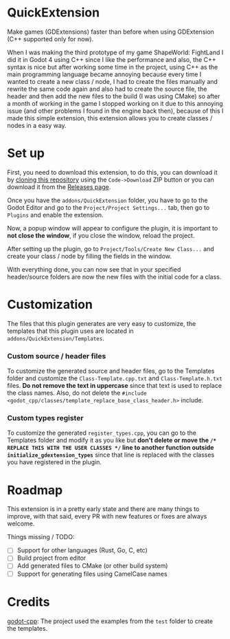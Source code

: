 # QuickExtension
Make games (GDExtensions) faster than before when using GDExtension (C++ supported only for now).

When I was making the third prototype of my game ShapeWorld: FightLand I did it in Godot 4 using C++ since I like the performance and also, the C++ syntax is nice but after working some time in the project, using C++ as the main programming language became annoying because every time I wanted to create a new class / node, I had to create the files manually and rewrite the same code again and also had to create the source file, the header and then add the new files to the build (I was using CMake) so after a month of working in the game I stopped working on it due to this annoying issue (and other problems I found in the engine back then), because of this I made this simple extension, this extension allows you to create classes / nodes in a easy way.

# Set up
First, you need to download this extension, to do this, you can download it by [cloning this repository](https://github.com/ElCosmoXD/QuickExtension/archive/refs/heads/main.zip) using the `Code->Download` ZIP button or you can download it from the [Releases page](https://github.com/ElCosmoXD/QuickExtension/Releases).

Once you have the `addons/QuickExtension` folder, you have to go to the Godot Editor and go to the `Project/Project Settings...` tab, then go to `Plugins` and enable the extension.

Now, a popup window will appear to configure the plugin, it is important to **not close the window**, if you close the window, reload the project.

After setting up the plugin, go to `Project/Tools/Create New Class...` and create your class / node by filling the fields in the window.

With everything done, you can now see that in your specified header/source folders are now the new files with the initial code for a class.

# Customization
The files that this plugin generates are very easy to customize, the templates that this plugin uses are located in `addons/QuickExtension/Templates`.

### Custom source / header files
To customize the generated source and header files, go to the Templates folder and customize the `Class-Template.cpp.txt` and `Class-Template.h.txt` files. **Do not remove the text in uppercase** since that text is used to replace the class names. Also, do not delete the `#include <godot_cpp/classes/template_replace_base_class_header.h>` include.

### Custom types register
To customize the generated `register_types.cpp`, you can go to the Templates folder and modify it as you like but **don't delete or move the `/* REPLACE THIS WITH THE USER CLASSES */` line to another function outside `initialize_gdextension_types`** since that line is replaced with the classes you have registered in the plugin.

# Roadmap
This extension is in a pretty early state and there are many things to improve, with that said, every PR with new features or fixes are always welcome.

Things missing / TODO:

- [ ] Support for other languages (Rust, Go, C, etc)
- [ ] Build project from editor
- [ ] Add generated files to CMake (or other build system)
- [ ] Support for generating files using CamelCase names

# Credits

[godot-cpp](https://github.com/godotengine/godot-cpp): The project used the examples from the `test` folder to create the templates.
